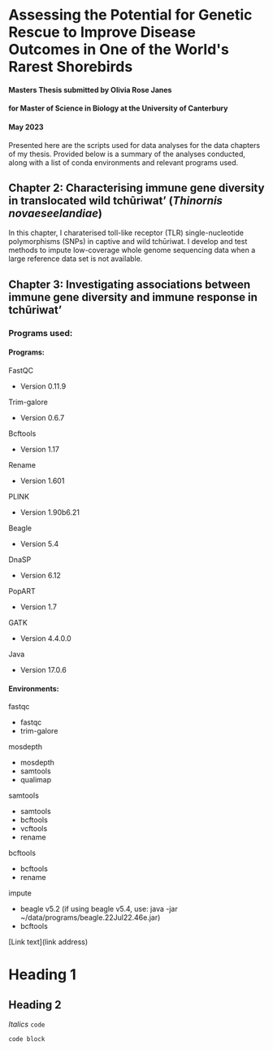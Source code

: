 # Assessing the Potential for Genetic Rescue to Improve Disease Outcomes in One of the World's Rarest Shorebirds
#### Masters Thesis submitted by Olivia Rose Janes
#### for Master of Science in Biology at the University of Canterbury
#### May 2023


Presented here are the scripts used for data analyses for the data chapters of my thesis. 
Provided below is a summary of the analyses conducted, along with a list of conda environments and relevant programs used.


## Chapter 2: Characterising immune gene diversity in translocated wild tchūriwat’ (*Thinornis novaeseelandiae*)
In this chapter, I charaterised toll-like receptor (TLR) single-nucleotide polymorphisms (SNPs) in captive and wild tchūriwat. I develop and test methods to impute low-coverage whole genome sequencing data when a large reference data set is not available.


## Chapter 3: Investigating associations between immune gene diversity and immune response in tchūriwat’



### Programs used:
#### Programs:
FastQC 
- Version 0.11.9

Trim-galore 
- Version 0.6.7 

Bcftools 
- Version 1.17

Rename 
- Version 1.601

PLINK 
- Version 1.90b6.21

Beagle
- Version 5.4

DnaSP 
- Version 6.12

PopART 
- Version 1.7

GATK 
- Version 4.4.0.0

Java 
- Version 17.0.6




#### Environments: 
fastqc
- fastqc
- trim-galore

mosdepth
- mosdepth
- samtools
- qualimap

samtools
- samtools
- bcftools
- vcftools
- rename

bcftools
- bcftools
- rename

impute
- beagle v5.2 (if using beagle v5.4, use: java -jar ~/data/programs/beagle.22Jul22.46e.jar)
- bcftools


[Link text](link address)

# Heading 1
## Heading 2
*Italics*
`code`
```
code block
```
